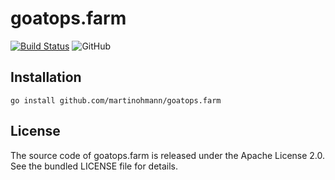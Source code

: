 # goatops.farm

[![Build Status](https://github.com/martinohmann/goatops.farm/workflows/build/badge.svg)](https://github.com/martinohmann/goatops.farm/actions?query=workflow%3Abuild)
![GitHub](https://img.shields.io/github/license/martinohmann/goatops.farm?color=orange)

## Installation

```
go install github.com/martinohmann/goatops.farm
```

## License

The source code of goatops.farm is released under the Apache License 2.0. See the bundled
LICENSE file for details.

